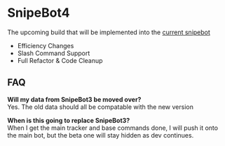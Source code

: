 # SnipeBot4
The upcoming build that will be implemented into the [current snipebot](https://github.com/KommToby/SnipeBot3)
- Efficiency Changes
- Slash Command Support
- Full Refactor & Code Cleanup

## FAQ
**Will my data from SnipeBot3 be moved over?**  
Yes. The old data should all be compatable with the new version

**When is this going to replace SnipeBot3?**  
When I get the main tracker and base commands done, I will push it onto the main bot, but the beta one will stay hidden as dev continues.  
